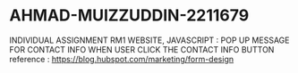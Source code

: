 # AHMAD-MUIZZUDDIN-2211679
INDIVIDUAL ASSIGNMENT RM1 WEBSITE,
JAVASCRIPT : POP UP MESSAGE FOR CONTACT INFO WHEN USER CLICK THE CONTACT INFO BUTTON
reference : https://blog.hubspot.com/marketing/form-design
